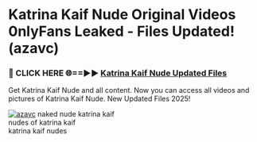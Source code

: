 # Katrina Kaif Nude Original Videos 0nlyFans Leaked - Files Updated! (azavc)

<h3>🔴 CLICK HERE 🌐==►► <a href="https://tinyurl.com/yrmya6cz" rel="nofollow">Katrina Kaif Nude Updated Files</a></h3>

Get Katrina Kaif Nude and all content. Now you can access all videos and pictures of Katrina Kaif Nude. New Updated Files 2025!

[![azavc](https://i.imgur.com/FMdXYCs.gif)](https://tinyurl.com/yrmya6cz)
naked nude katrina kaif<br>
nudes of katrina kaif<br>
katrina kaif nudes